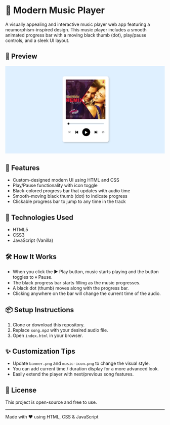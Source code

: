 # 🎵 Modern Music Player

A visually appealing and interactive music player web app featuring a neumorphism-inspired design. This music player includes a smooth animated progress bar with a moving black thumb (dot), play/pause controls, and a sleek UI layout.

## 📸 Preview

![Music Player Preview](result.PNG)

## 🚀 Features

- Custom-designed modern UI using HTML and CSS
- Play/Pause functionality with icon toggle
- Black-colored progress bar that updates with audio time
- Smooth-moving black thumb (dot) to indicate progress
- Clickable progress bar to jump to any time in the track

## 🧰 Technologies Used

- HTML5
- CSS3
- JavaScript (Vanilla)

## 🛠 How It Works

- When you click the ▶️ Play button, music starts playing and the button toggles to ⏸ Pause.
- The black progress bar starts filling as the music progresses.
- A black dot (thumb) moves along with the progress bar.
- Clicking anywhere on the bar will change the current time of the audio.

## 📦 Setup Instructions

1. Clone or download this repository.
2. Replace `song.mp3` with your desired audio file.
3. Open `index.html` in your browser.

## ✨ Customization Tips

- Update `banner.png` and `music-icon.png` to change the visual style.
- You can add current time / duration display for a more advanced look.
- Easily extend the player with next/previous song features.

## 📄 License

This project is open-source and free to use.

---

Made with ❤️ using HTML, CSS & JavaScript
